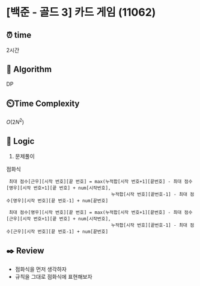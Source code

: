 # [백준 - 골드 3] 카드 게임 (11062)
 
## ⏰  **time**

2시간

## :pushpin: **Algorithm**

DP

## ⏲️**Time Complexity**

$O(2N^2)$

## :round_pushpin: **Logic**
1. 문제풀이

점화식

```
 최대 점수[근우][시작 번호][끝 번호] = max(누적합[시작 번호+1][끝번호] - 최대 점수[명우][시작 번호+1][끝 번호] + num[시작번호],
                                       누적합[시작 번호][끝번호-1] - 최대 점수[명우][시작 번호][끝 번호-1] + num[끝번호]
 
 최대 점수[명우][시작 번호][끝 번호] = max(누적합[시작 번호+1][끝번호] - 최대 점수[근우][시작 번호+1][끝 번호] + num[시작번호],
                                       누적합[시작 번호][끝번호-1] - 최대 점수[근우][시작 번호][끝 번호-1] + num[끝번호]
```
## :black_nib: **Review**
- 점화식을 먼저 생각하자
- 규칙을 그대로 점화식에 표현해보자